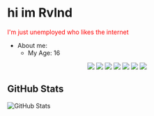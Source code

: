 # hi im Rvlnd

<div style="color: red;"> I'm just unemployed who likes the internet</div>

- About me:
  - My Age: 16
<p>
  <div align="center">
    <img src="https://img.shields.io/badge/-HTML-c58545?style=for-the-badge&logo=html5&logoColor=c58545&labelColor=282828">
    <img src="https://img.shields.io/badge/-Node.js-43853d?style=for-the-badge&logo=node.js&logoColor=43853d&labelColor=282828">
    <img src="https://img.shields.io/badge/-Python-3776ab?style=for-the-badge&logo=python&logoColor=3776ab&labelColor=282828">
    <img src="https://img.shields.io/badge/-C++-00599c?style=for-the-badge&logo=c%2B%2B&logoColor=00599c&labelColor=282828">
    <img src="https://img.shields.io/badge/-React-61dafb?style=for-the-badge&logo=react&logoColor=white&labelColor=282828">
    <img src="https://img.shields.io/badge/-Express.js-000000?style=for-the-badge&logo=express&logoColor=white&labelColor=282828">
    <img src="https://img.shields.io/badge/-Tailwind_CSS-38b2ac?style=for-the-badge&logo=tailwind-css&logoColor=white&labelColor=282828">
  </div>
</p>




## GitHub Stats

![GitHub Stats](https://github-readme-stats.vercel.app/api?username=rvlndd&show_icons=true&theme=radical)
